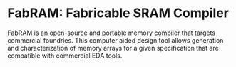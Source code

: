 # FabRAM: Fabricable SRAM Compiler


FabRAM is an open-source and portable memory compiler that targets commercial foundries. This computer aided design tool allows generation and characterization of memory arrays for a given specification that are compatible with commercial EDA tools. 


<!--stackedit_data:
eyJoaXN0b3J5IjpbLTE5OTI4OTkwMzMsLTMzMjQ1NTM2M119
-->